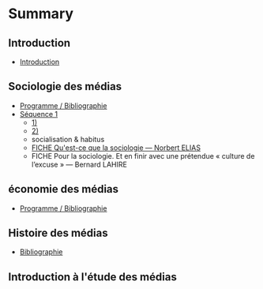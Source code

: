 # Summary

## Introduction

* [Introduction](README.md)

## Sociologie des médias

* [Programme / Bibliographie](sociologie-des-medias/programme-bibliographie.md)
* [Séquence 1](sociologie-des-medias/sequence-1.md)
  * [1\)](sociologie-des-medias/sequence-1/1ere-partie.md)
  * [2\)](sociologie-des-medias/sequence-1/2.md)
  * socialisation & habitus
  * [FICHE Qu'est-ce que la sociologie — Norbert ELIAS](sociologie-des-medias/sequence-1/fiche-quest-ce-que-la-sociologie-norbert-elias.md)
  * FICHE Pour la sociologie. Et en finir avec une prétendue « culture de l’excuse » — Bernard LAHIRE

## économie des médias

* [Programme / Bibliographie](economie-des-medias/programme-bibliographie.md)

## Histoire des médias

* [Bibliographie](histoire-des-medias/bibliographie.md)

## Introduction à l'étude des médias

